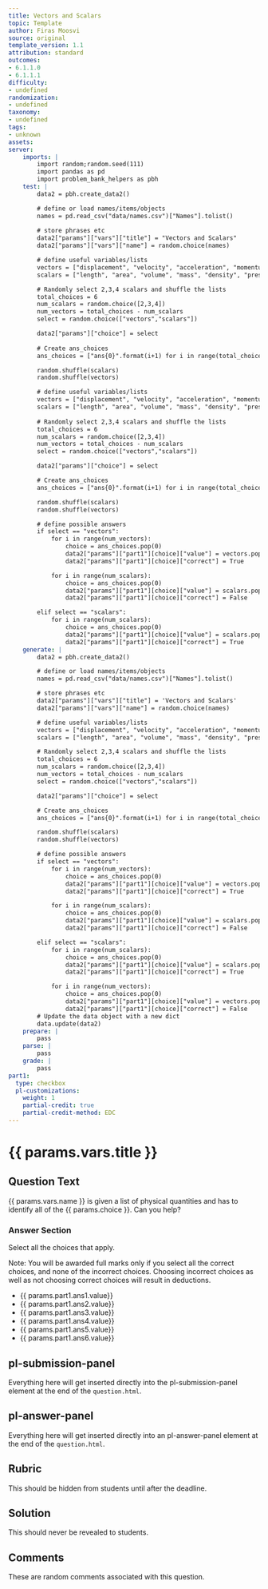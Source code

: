 ```yaml
---
title: Vectors and Scalars
topic: Template
author: Firas Moosvi
source: original
template_version: 1.1
attribution: standard
outcomes:
- 6.1.1.0
- 6.1.1.1
difficulty:
- undefined
randomization:
- undefined
taxonomy:
- undefined
tags:
- unknown
assets:
server: 
    imports: |
        import random;random.seed(111)
        import pandas as pd
        import problem_bank_helpers as pbh
    test: |
        data2 = pbh.create_data2()

        # define or load names/items/objects
        names = pd.read_csv("data/names.csv")["Names"].tolist()
        
        # store phrases etc
        data2["params"]["vars"]["title"] = "Vectors and Scalars"
        data2["params"]["vars"]["name"] = random.choice(names)

        # define useful variables/lists
        vectors = ["displacement", "velocity", "acceleration", "momentum", "force", "lift", "drag", "thurst", "weight"]
        scalars = ["length", "area", "volume", "mass", "density", "pressure", "temperature", "energy", "entropy", "work", "power"]

        # Randomly select 2,3,4 scalars and shuffle the lists
        total_choices = 6
        num_scalars = random.choice([2,3,4])
        num_vectors = total_choices - num_scalars
        select = random.choice(["vectors","scalars"])

        data2["params"]["choice"] = select
        
        # Create ans_choices
        ans_choices = ["ans{0}".format(i+1) for i in range(total_choices)]

        random.shuffle(scalars)
        random.shuffle(vectors)

        # define useful variables/lists
        vectors = ["displacement", "velocity", "acceleration", "momentum", "force", "lift", "drag", "thurst", "weight"]
        scalars = ["length", "area", "volume", "mass", "density", "pressure", "temperature", "energy", "entropy", "work", "power"]
        
        # Randomly select 2,3,4 scalars and shuffle the lists
        total_choices = 6
        num_scalars = random.choice([2,3,4])
        num_vectors = total_choices - num_scalars
        select = random.choice(["vectors","scalars"])

        data2["params"]["choice"] = select

        # Create ans_choices
        ans_choices = ["ans{0}".format(i+1) for i in range(total_choices)]

        random.shuffle(scalars)
        random.shuffle(vectors)

        # define possible answers
        if select == "vectors":
            for i in range(num_vectors):
                choice = ans_choices.pop(0)
                data2["params"]["part1"][choice]["value"] = vectors.pop()
                data2["params"]["part1"][choice]["correct"] = True

            for i in range(num_scalars):
                choice = ans_choices.pop(0)
                data2["params"]["part1"][choice]["value"] = scalars.pop()
                data2["params"]["part1"][choice]["correct"] = False

        elif select == "scalars":
            for i in range(num_scalars):
                choice = ans_choices.pop(0)
                data2["params"]["part1"][choice]["value"] = scalars.pop()
                data2["params"]["part1"][choice]["correct"] = True
    generate: |
        data2 = pbh.create_data2()

        # define or load names/items/objects
        names = pd.read_csv("data/names.csv")["Names"].tolist()

        # store phrases etc
        data2["params"]["vars"]["title"] = 'Vectors and Scalars'
        data2["params"]["vars"]["name"] = random.choice(names)

        # define useful variables/lists
        vectors = ["displacement", "velocity", "acceleration", "momentum", "force", "lift", "drag", "thurst", "weight"]
        scalars = ["length", "area", "volume", "mass", "density", "pressure", "temperature", "energy", "entropy", "work", "power"]

        # Randomly select 2,3,4 scalars and shuffle the lists
        total_choices = 6
        num_scalars = random.choice([2,3,4])
        num_vectors = total_choices - num_scalars
        select = random.choice(["vectors","scalars"])

        data2["params"]["choice"] = select

        # Create ans_choices
        ans_choices = ["ans{0}".format(i+1) for i in range(total_choices)]

        random.shuffle(scalars)
        random.shuffle(vectors)

        # define possible answers
        if select == "vectors":
            for i in range(num_vectors):
                choice = ans_choices.pop(0)
                data2["params"]["part1"][choice]["value"] = vectors.pop()
                data2["params"]["part1"][choice]["correct"] = True

            for i in range(num_scalars):
                choice = ans_choices.pop(0)
                data2["params"]["part1"][choice]["value"] = scalars.pop()
                data2["params"]["part1"][choice]["correct"] = False

        elif select == "scalars":
            for i in range(num_scalars):
                choice = ans_choices.pop(0)
                data2["params"]["part1"][choice]["value"] = scalars.pop()
                data2["params"]["part1"][choice]["correct"] = True

            for i in range(num_vectors):
                choice = ans_choices.pop(0)
                data2["params"]["part1"][choice]["value"] = vectors.pop()
                data2["params"]["part1"][choice]["correct"] = False
        # Update the data object with a new dict
        data.update(data2)
    prepare: |
        pass
    parse: |
        pass
    grade: |
        pass
part1:
  type: checkbox
  pl-customizations:
    weight: 1
    partial-credit: true
    partial-credit-method: EDC
---
```

# {{ params.vars.title }}

## Question Text

{{ params.vars.name }} is given a list of physical quantities and has to identify all of the {{ params.choice }}. Can you help?

### Answer Section

Select all the choices that apply.

Note: You will be awarded full marks only if you select all the correct choices, and none of the incorrect choices. Choosing incorrect choices as well as not choosing correct choices will result in deductions.

- {{ params.part1.ans1.value}} 
- {{ params.part1.ans2.value}} 
- {{ params.part1.ans3.value}} 
- {{ params.part1.ans4.value}} 
- {{ params.part1.ans5.value}} 
- {{ params.part1.ans6.value}}

## pl-submission-panel

Everything here will get inserted directly into the pl-submission-panel element at the end of the `question.html`.

## pl-answer-panel

Everything here will get inserted directly into an pl-answer-panel element at the end of the `question.html`.

## Rubric

This should be hidden from students until after the deadline.

## Solution

This should never be revealed to students.

## Comments

These are random comments associated with this question.